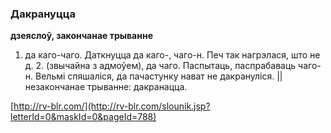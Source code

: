 ### Дакрануцца
**дзеяслоў, закончанае трыванне**

1. да каго-чаго. Даткнуцца да каго-, чаго-н. Печ так нагрэлася, што не д. 2. (звычайна з адмоўем), да чаго. Паспытаць, паспрабаваць чаго-н. Вельмі спяшаліся, да пачастунку нават не дакрануліся. || незакончанае трыванне: дакранацца.

<a rel="author">[http://rv-blr.com/](http://rv-blr.com/slounik.jsp?letterId=0&maskId=0&pageId=788)</a>
